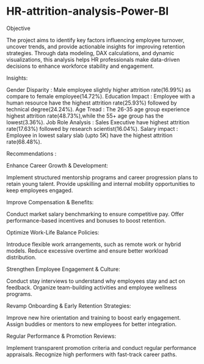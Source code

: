 # HR-attrition-analysis-Power-BI

Objective 

The project aims to identify key factors influencing employee turnover, uncover trends, and provide actionable insights for improving retention strategies. Through data modeling, DAX calculations, and dynamic visualizations, this analysis helps HR professionals make data-driven decisions to enhance workforce stability and engagement.

Insights:

Gender Disparity : Male employee slightly higher attrition rate(16.99%) as compare to female employee(14.72%).
Education Impact : Employee with a human resource have the highest attrition rate(25.93%) followed by technical degree(24.24%).
Age Tread : The 26-35 age group experience highest attrition rate(48.73%),while the 55+ age group has the lowest(3.36%). 
Job Role Analysis : Sales Executive have highest attrition rate(17.63%) followed by research scientist(16.04%).
Salary impact : Employee in lowest salary slab (upto 5K) have the highest attrition rate(68.48%). 

Recommendations : 

Enhance Career Growth & Development:

Implement structured mentorship programs and career progression plans to retain young talent.
Provide upskilling and internal mobility opportunities to keep employees engaged.

Improve Compensation & Benefits:

Conduct market salary benchmarking to ensure competitive pay.
Offer performance-based incentives and bonuses to boost retention.

Optimize Work-Life Balance Policies:

Introduce flexible work arrangements, such as remote work or hybrid models.
Reduce excessive overtime and ensure better workload distribution.

Strengthen Employee Engagement & Culture:

Conduct stay interviews to understand why employees stay and act on feedback.
Organize team-building activities and employee wellness programs.

Revamp Onboarding & Early Retention Strategies:

Improve new hire orientation and training to boost early engagement.
Assign buddies or mentors to new employees for better integration.

Regular Performance & Promotion Reviews:

Implement transparent promotion criteria and conduct regular performance appraisals.
Recognize high performers with fast-track career paths.


